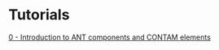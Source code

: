 # Tutorials

[0 - Introduction to ANT components and CONTAM elements](/0%20-%20Introduction%20to%20ANT%20components%20and%20CONTAM%20elements.md)